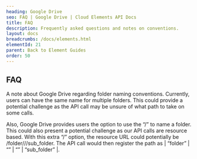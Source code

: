 ```yaml
---
heading: Google Drive
seo: FAQ | Google Drive | Cloud Elements API Docs
title: FAQ
description: Frequently asked questions and notes on conventions.
layout: docs
breadcrumbs: /docs/elements.html
elementId: 21
parent: Back to Element Guides
order: 50
---
```


## FAQ

A note about Google Drive regarding folder naming conventions. Currently, users can have the same name for multiple folders. This could provide a potential challenge as the API call may be unsure of what path to take on some calls.

Also, Google Drive provides users the option to use the “/” to name a folder. This could also present a potential challenge as our API calls are resource based. With this extra “/” option, the resource URL could potentially be /folder///sub_folder. The API call would then register the path as | “folder” | “” | “” | “sub_folder” |.
